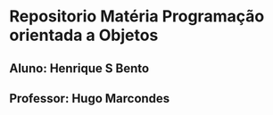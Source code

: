 # Repositorio Matéria Programação orientada a Objetos
## Aluno: Henrique S Bento
## Professor: Hugo Marcondes

